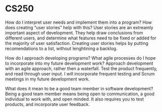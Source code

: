 # CS250
How do I interpret user needs and implement them into a program? How does creating “user stories” help with this?
User stories are an extreamly important aspect of development. They help draw conclusions from different users, and determine what features need to be fixed or added for the majority of user satisfaction. Creating user stories helps by putting recomendations to a list, without lenghtining a backlog.

How do I approach developing programs? What agile processes do I hope to incorporate into my future development work?
Approach development with an agile approach, rather then a waterfall. Test the product frequently, and read through user input. I will incorporate frequent testing and Scrum meetings in my future development work.

What does it mean to be a good team member in software development?
Being a good team member means being open to communication, a good individual to work with, and open minded. It also requires you to test products, and incorporate user feedback.
